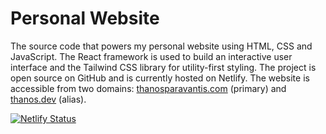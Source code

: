 # Personal Website
The source code that powers my personal website using HTML, CSS and JavaScript. The React framework is used to build an interactive user interface and the Tailwind CSS library for utility-first styling. The project is open source on GitHub and is currently hosted on Netlify. The website is accessible from two domains: [thanosparavantis.com](https://www.thanosparavantis.com/) (primary) and [thanos.dev](https://www.thanos.dev/) (alias).

[![Netlify Status](https://api.netlify.com/api/v1/badges/7925027d-e974-410f-9155-d0af122fe371/deploy-status)](https://app.netlify.com/sites/thanosparavantis/deploys)
